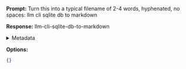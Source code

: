 **Prompt:**
Turn this into a typical filename of  2-4 words, hyphenated, no spaces: llm cli sqlite db to markdown

**Response:**
llm-cli-sqlite-db-to-markdown

<details><summary>Metadata</summary>

- Duration: 458 ms
- Datetime: 2024-01-14T14:36:39.110231
- Model: gpt-3.5-turbo-0613

</details>

**Options:**
```json
{}
```

